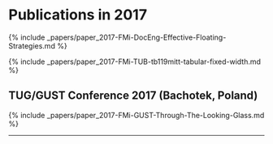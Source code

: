 # Publications in 2017

{% include _papers/paper_2017-FMi-DocEng-Effective-Floating-Strategies.md %}

{% include _papers/paper_2017-FMi-TUB-tb119mitt-tabular-fixed-width.md %}



## TUG/GUST Conference 2017 (Bachotek, Poland)

{% include _papers/paper_2017-FMi-GUST-Through-The-Looking-Glass.md %}

***


